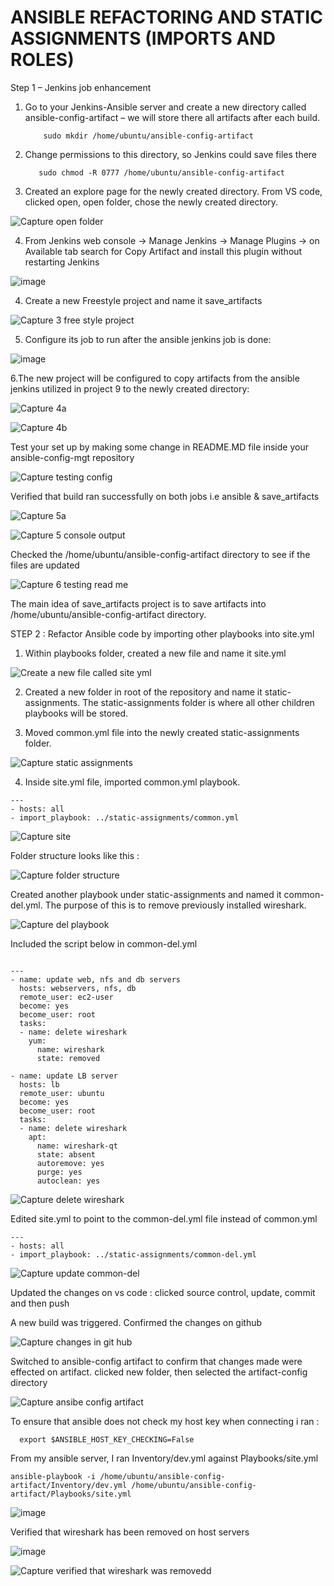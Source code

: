 
# ANSIBLE REFACTORING AND STATIC ASSIGNMENTS (IMPORTS AND ROLES)


Step 1 – Jenkins job enhancement

 1. Go to your Jenkins-Ansible server and create a new directory called ansible-config-artifact – we will store there all artifacts after each build.

            sudo mkdir /home/ubuntu/ansible-config-artifact
            
 2. Change permissions to this directory, so Jenkins could save files there 

           sudo chmod -R 0777 /home/ubuntu/ansible-config-artifact
           
 
  3. Created an explore page for the newly created directory. From VS code, clicked open, open folder, chose the newly created directory.

![Capture open folder](https://user-images.githubusercontent.com/92916632/169154997-4209225b-c86e-443b-ac0b-8528f7334205.PNG)

  
  
  
             
 4. From Jenkins web console -> Manage Jenkins -> Manage Plugins -> on Available tab search for Copy Artifact and install this plugin without restarting Jenkins

  ![image](https://user-images.githubusercontent.com/92916632/161092590-5d869d41-9b81-401c-aa33-5ac75ef91f64.png)


4. Create a new Freestyle project and name it save_artifacts

 ![Capture 3 free style project](https://user-images.githubusercontent.com/92916632/161128801-7b1ad998-95cd-4521-9f4b-529062491418.PNG)


5. Configure its job to run after the ansible jenkins job is done:

![image](https://user-images.githubusercontent.com/92916632/161136118-111eea08-446c-4f96-8f0f-d3f1980f010d.png)


6.The new project will be configured to copy artifacts from the ansible jenkins utilized in project 9 to the newly created directory: 

![Capture 4a](https://user-images.githubusercontent.com/92916632/161140301-07ce1485-6ef4-40b5-bb98-7ce1df7f1ee6.PNG)

![Capture 4b](https://user-images.githubusercontent.com/92916632/161140358-0e789a2b-dc86-4ec5-b5e8-14fae05375fc.PNG)


Test your set up by making some change in README.MD file inside your ansible-config-mgt repository

![Capture testing config](https://user-images.githubusercontent.com/92916632/161156214-0f98a8a2-aa7d-49ba-bd58-1e524abbea11.PNG)





Verified that build ran successfully on both jobs i.e ansible & save_artifacts


![Capture 5a](https://user-images.githubusercontent.com/92916632/161158876-b1c6872b-33dc-44ce-852d-1694f90bec31.PNG)


![Capture 5  console output](https://user-images.githubusercontent.com/92916632/161157413-45060c55-bf81-4f2c-b6ea-ea1fe7723a5e.PNG) 

Checked the /home/ubuntu/ansible-config-artifact directory to see if the files are updated 

![Capture 6 testing read me](https://user-images.githubusercontent.com/92916632/161159622-ce39683b-b7e7-45d2-ba3d-c0c53a3024bb.PNG)


The main idea of save_artifacts project is to save artifacts into /home/ubuntu/ansible-config-artifact directory.



STEP 2 : Refactor Ansible code by importing other playbooks into site.yml



1.  Within playbooks folder, created a new file and name it site.yml 
         
 
 ![Create a new file called site yml](https://user-images.githubusercontent.com/92916632/169409393-fc72c7ff-d94e-480a-ac5f-20b15ad9c170.PNG)
 
  
  
         
2. Created a new folder in root of the repository and name it static-assignments. The static-assignments folder is where all other children playbooks will be stored.
     
     
3.  Moved common.yml file into the newly created static-assignments folder.
 
![Capture static assignments](https://user-images.githubusercontent.com/92916632/169410461-4299afb6-0764-4f94-80e3-543432a77eb2.PNG)

     
     
4. Inside site.yml file, imported common.yml playbook.
 
```
--- 
- hosts: all
- import_playbook: ../static-assignments/common.yml

```

![Capture site](https://user-images.githubusercontent.com/92916632/169605665-5106c11b-5631-4d3f-9b71-6ef8ad73d5d7.PNG)


Folder structure looks like this : 

![Capture folder structure](https://user-images.githubusercontent.com/92916632/169607776-c120aae1-7afd-4320-840a-a672281bdbc2.PNG)


Created another playbook under static-assignments and named it common-del.yml. The purpose of this is to remove previously installed wireshark.

![Capture del playbook](https://user-images.githubusercontent.com/92916632/169642014-0dd96247-5114-4e9d-9229-1ba13a60899f.PNG)


Included the script below in common-del.yml

```

---
- name: update web, nfs and db servers
  hosts: webservers, nfs, db
  remote_user: ec2-user
  become: yes
  become_user: root
  tasks:
  - name: delete wireshark
    yum:
      name: wireshark
      state: removed

- name: update LB server
  hosts: lb
  remote_user: ubuntu
  become: yes
  become_user: root
  tasks:
  - name: delete wireshark
    apt:
      name: wireshark-qt
      state: absent
      autoremove: yes
      purge: yes
      autoclean: yes     
 ```

![Capture delete wireshark](https://user-images.githubusercontent.com/92916632/169642532-2aebcfee-c32d-47d7-ad3c-d60fe239094d.PNG)

Edited site.yml to point to the common-del.yml file instead of common.yml

```
--- 
- hosts: all
- import_playbook: ../static-assignments/common-del.yml

``` 

![Capture update common-del](https://user-images.githubusercontent.com/92916632/169644103-48cd479a-0171-49aa-b34c-54e65aaad42a.PNG)


Updated the changes on vs code : clicked source control, update, commit and then push 

A new build was triggered. Confirmed the changes on github

![Capture changes in git hub](https://user-images.githubusercontent.com/92916632/169914281-54707635-d2eb-4bfe-8298-a34bb8bae614.PNG)


Switched to ansible-config artifact to confirm that changes made were effected on artifact. clicked new folder, then selected the artifact-config directory

![Capture ansibe config artifact](https://user-images.githubusercontent.com/92916632/169918706-74de90b2-c449-42e3-a45f-0b0156846999.PNG)

 
 To ensure that ansible does not check my host key when connecting i ran :
 
      export $ANSIBLE_HOST_KEY_CHECKING=False
 

From my ansible server, I ran Inventory/dev.yml against Playbooks/site.yml

    ansible-playbook -i /home/ubuntu/ansible-config-artifact/Inventory/dev.yml /home/ubuntu/ansible-config-artifact/Playbooks/site.yml
    
    
![image](https://user-images.githubusercontent.com/92916632/170641898-1dafe06c-55ee-4231-ab8c-5d66ccdee18e.png)


Verified that wireshark has been removed on host servers

![image](https://user-images.githubusercontent.com/92916632/170643502-16cfbe45-b665-4a82-9cf4-b60d5b0c2748.png)

![Capture verified that wireshark was removedd](https://user-images.githubusercontent.com/92916632/170644798-cbc6a26c-4449-4b42-859c-594c12b9cf9b.PNG)











        
 
    







